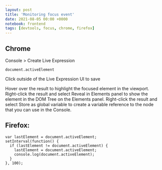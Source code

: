 ```yaml
---
layout: post
title: 'Monitoring focus event'
date: 2021-08-05 00:00 +0000
notebook: frontend
tags: [devtools, focus, chrome, firefox]
---
```

## Chrome
Console > Create Live Expression
```
document.activeElement
```
Click outside of the Live Expression UI to save

Hover over the result to highlight the focused element in the viewport.
Right-click the result and select Reveal in Elements panel to show the element in the DOM Tree on the Elements panel.
Right-click the result and select Store as global variable to create a variable reference to the node that you can use in the Console.

## Firefox:
```
var lastElement = document.activeElement;
setInterval(function() {
  if (lastElement != document.activeElement) {
    lastElement = document.activeElement;
    console.log(document.activeElement);
  }
}, 100);
```